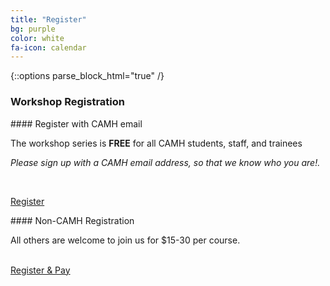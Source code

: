 ```yaml
---
title: "Register"
bg: purple
color: white 
fa-icon: calendar
---
```


{::options parse_block_html="true" /}

### Workshop Registration 

<div class="card">
<div class="card-title" markdown="1">
#### Register with CAMH email
</div>
<div class="card-body" markdown="1">

The workshop series is **FREE** for all CAMH students, staff, and trainees 

_Please sign up with a CAMH email address, so that we know who you are!._ 

<br>

<a href="https://www.eventbrite.ca/e/scientific-computing-fundamentals-for-camh-researchers-may-2017-tickets-33593988524" class="button">Register</a>

</div>
<div class="card-footer"></div>
</div>

<div class="card">
<div class="card-title" markdown="1">
#### Non-CAMH Registration
</div>
<div class="card-body" markdown="1">

All others are welcome to join us for $15-30 per course. 
<br>
<br>

<a href="https://www.eventbrite.ca/e/scientific-computing-fundamentals-may-2017-tickets-33599080755" class="button">Register & Pay</a>

</div>
</div>
<div class="card-footer"></div>
</div>



